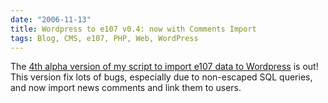 ```yaml
---
date: "2006-11-13"
title: Wordpress to e107 v0.4: now with Comments Import
tags: Blog, CMS, e107, PHP, Web, WordPress
---
```


The [4th alpha version of my script to import e107 data to Wordpress](https://wordpress.org/extend/plugins/e107-importer/) is out! This version fix lots of bugs, especially due to non-escaped SQL queries, and now import news comments and link them to users.
